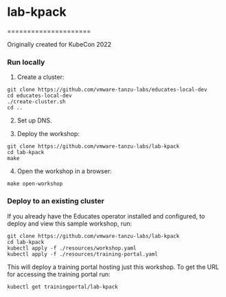 # lab-kpack
=====================

Originally created for KubeCon 2022

### Run locally

1. Create a cluster:
```shell
git clone https://github.com/vmware-tanzu-labs/educates-local-dev
cd educates-local-dev
./create-cluster.sh
cd ..
```

2. Set up DNS.

3. Deploy the workshop:
```shell
git clone https://github.com/vmware-tanzu-labs/lab-kpack
cd lab-kpack
make
```

4. Open the workshop in a browser:
```shell
make open-workshop
```

### Deploy to an existing cluster

If you already have the Educates operator installed and configured, to
deploy and view this sample workshop, run:

```
git clone https://github.com/vmware-tanzu-labs/lab-kpack
cd lab-kpack
kubectl apply -f ./resources/workshop.yaml
kubectl apply -f ./resources/training-portal.yaml
```

This will deploy a training portal hosting just this workshop. To get the
URL for accessing the training portal run:

```
kubectl get trainingportal/lab-kpack
```
